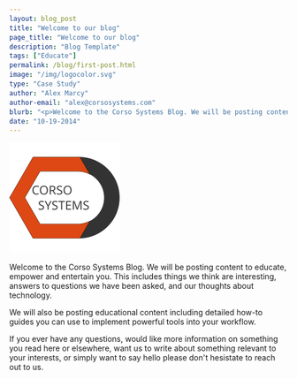```yaml
---
layout: blog_post
title: "Welcome to our blog"
page_title: "Welcome to our blog"
description: "Blog Template"
tags: ["Educate"]
permalink: /blog/first-post.html
image: "/img/logocolor.svg"
type: "Case Study"
author: "Alex Marcy"
author-email: "alex@corsosystems.com"
blurb: "<p>Welcome to the Corso Systems Blog. We will be posting content to educate, empower, and entertain you. This includes things we think are interesting, answers to questions we have been asked, and our thoughts about technology.</p><p>We will also be posting educational content including detailed how-to guides you can use to implement powerful tools into your workflow.</p><p>If you ever have any questions, would like more information on something you read here or elsewhere, want us to write about something relevant to your interests, or simply want to say hello please don't hesistate to reach out to us.</p>"
date: "10-19-2014"
---
```


<img src="/img/logocolor.svg" width="200px"/>

<p>Welcome to the Corso Systems Blog. We will be posting content to educate, empower and entertain you. This includes things we think are interesting, answers to questions we have been asked, and our thoughts about technology.</p><p>We will also be posting educational content including detailed how-to guides you can use to implement powerful tools into your workflow.</p><p>If you ever have any questions, would like more information on something you read here or elsewhere, want us to write about something relevant to your interests, or simply want to say hello please don't hesistate to reach out to us.</p>